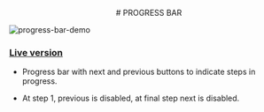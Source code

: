 <p align="center">
# PROGRESS BAR

![progress-bar-demo](https://media.giphy.com/media/v1.Y2lkPTc5MGI3NjExMzYxMmIwZTVjNWY5OWMyMGI3NDIwZGZiYzJkM2VlZTNmNmUzODVhYSZjdD1n/lAVgVWgIL3LWhLUbyO/giphy.gif)

### [Live version](js-progress-bar.netlify.app)

- Progress bar with next and previous buttons to indicate steps in progress.

- At step 1, previous is disabled, at final step next is disabled.
</p>
